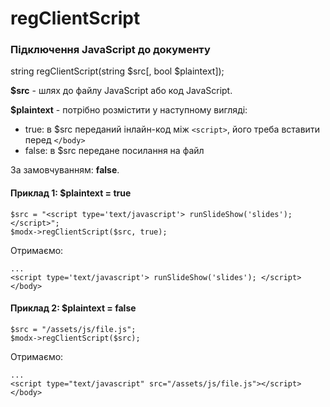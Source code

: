 # regClientScript
### Підключення JavaScript до документу

string regClientScript(string $src[, bool $plaintext]);

**$src** - шлях до файлу JavaScript або код JavaScript.

**$plaintext** - потрібно розмістити у наступному вигляді:
+ true: в $src переданий інлайн-код між `<script>`, його треба вставити перед `</body>`
+ false: в $src передане посилання на файл

За замовчуванням: **false**.

#### Приклад 1: $plaintext = true
```
$src = "<script type='text/javascript'> runSlideShow('slides'); </script>"; 
$modx->regClientScript($src, true);
```

Отримаємо:
```
...
<script type='text/javascript'> runSlideShow('slides'); </script>
</body>
```

#### Приклад 2: $plaintext = false
```
$src = "/assets/js/file.js"; 
$modx->regClientScript($src);
```

Отримаємо:
```
...
<script type="text/javascript" src="/assets/js/file.js"></script>
</body>
```
